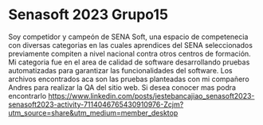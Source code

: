 # Senasoft 2023 Grupo15
Soy competidor y campeón de SENA Soft, una espacio de competenecia con diversas categorias en las cuales aprendices del SENA seleccionados previamente compiten a nivel nacional contra otros centros de formación.
Mi categoria fue en el area de calidad de software desarrollando pruebas automatizadas para garantizar las funcionalidades del software. 
Los archivos encontrados aca son las pruebas planteadas con mi compañero Andres para realizar la QA del sitio web. Si desea conocer mas podra encontrarlo https://www.linkedin.com/posts/jestebancajiao_senasoft2023-senasoft2023-activity-7114046765430910976-Zcjm?utm_source=share&utm_medium=member_desktop
